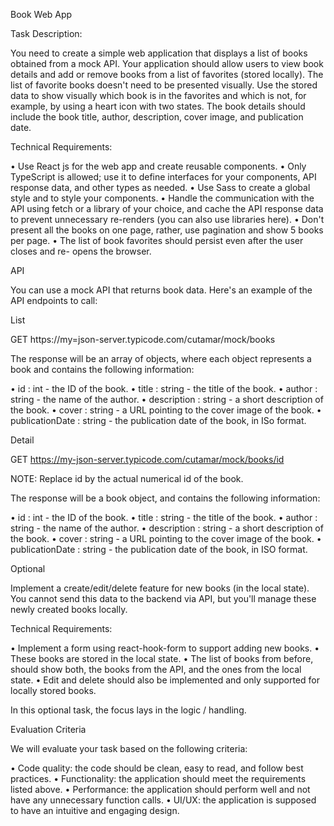 Book Web App

Task Description:

You need to create a simple web application that displays a list of books obtained
from a mock API. Your application should allow users to view book details and add or
remove books from a list of favorites (stored locally). The list of favorite books
doesn't need to be presented visually. Use the stored data to show visually which book
is in the favorites and which is not, for example, by using a heart icon with two
states. The book details should include the book title, author, description, cover
image, and publication date.

Technical Requirements:

• Use React js for the web app and create reusable components.
• Only TypeScript is allowed; use it to define interfaces for your components,
API response data, and other types as needed.
• Use Sass to create a global style and to style your components.
• Handle the communication with the API using fetch or a library of your choice,
and cache the API response data to prevent unnecessary re-renders (you can also
use libraries here).
• Don't present all the books on one page, rather, use pagination and show 5
books per page.
• The list of book favorites should persist even after the user closes and re-
opens the browser.

API

You can use a mock API that returns book data. Here's an example of the API endpoints
to call:

List

GET https://my=json-server.typicode.com/cutamar/mock/books

The response will be an array of objects, where each object represents a book and
contains the following information:

• id : int - the ID of the book.
• title : string - the title of the book.
• author : string - the name of the author.
• description : string - a short description of the book.
• cover : string - a URL pointing to the cover image of the book.
• publicationDate : string - the publication date of the book, in ISo format.

Detail

GET https://my-json-server.typicode.com/cutamar/mock/books/id

NOTE: Replace id by the actual numerical id of the book.

The response will be a book object, and contains the following information:

• id : int - the ID of the book.
• title : string - the title of the book.
• author : string - the name of the author.
• description : string - a short description of the book.
• cover : string - a URL pointing to the cover image of the book.
• publicationDate : string - the publication date of the book, in ISO format.

Optional

Implement a create/edit/delete feature for new books (in the local state). You cannot
send this data to the backend via API, but you'll manage these newly created books
locally.

Technical Requirements:

• Implement a form using react-hook-form to support adding new books.
• These books are stored in the local state.
• The list of books from before, should show both, the books from the API, and
the ones from the local state.
• Edit and delete should also be implemented and only supported for locally
stored books.

In this optional task, the focus lays in the logic / handling.

Evaluation Criteria

We will evaluate your task based on the following criteria:

• Code quality: the code should be clean, easy to read, and follow best
practices.
• Functionality: the application should meet the requirements listed above.
• Performance: the application should perform well and not have any unnecessary
function calls.
• UI/UX: the application is supposed to have an intuitive and engaging design.